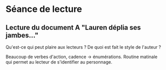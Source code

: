 
# Séance de lecture

## Lecture du document A "Lauren déplia ses jambes..."

Qu'est-ce qui peut plaire aux lecteurs ?
 De quoi est fait le style de l'auteur ?

Beaucoup de verbes d'action, cadence → énumérations. Routine matinale qui permet au lecteur de s'identifier au personnage. 

<!--stackedit_data:
eyJoaXN0b3J5IjpbLTQ1Mzc2MTgxNF19
-->